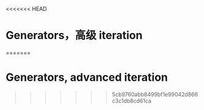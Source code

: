 
<<<<<<< HEAD
# Generators，高级 iteration
=======
# Generators, advanced iteration
>>>>>>> 5cb9760abb8499bf1e99042d866c3c1db8cd61ca
